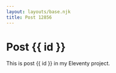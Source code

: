 ```yaml
---
layout: layouts/base.njk
title: Post 12856
---
```


# Post {{ id }}

This is post {{ id }} in my Eleventy project.
